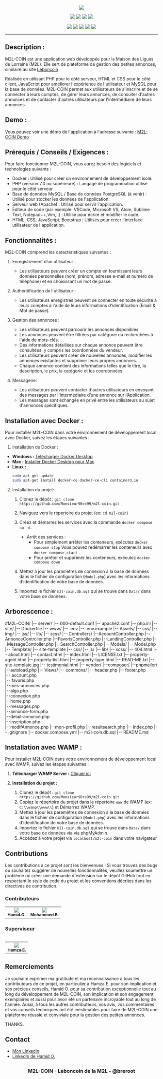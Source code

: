 
<p align="center">
  <img src="https://breroot.fr/projects/m2l-coin/logo.png">
</p>

<p align="center">
  <img src="https://img.shields.io/badge/Version-1.2.4-blue?style=for-the-badge">
  <img src="https://img.shields.io/github/stars/Monsieur9Bre99/m2l-coin?style=for-the-badge">
  <img src="https://img.shields.io/github/issues/Monsieur9Bre99/m2l-coin?color=rouge&style=for-the-badge">
  <img src="https://img.shields.io/github/forks/Monsieur9Bre99/m2l-coin?color=sarcelle&style=for-the-badge">
</p>

<p align="center">
  <img src="https://img.shields.io/badge/Auteur-breroot-bleu?style=flat-square">
  <img src="https://img.shields.io/badge/Open%20Source-Oui-darkgreen?style=flat-square">
  <img src="https://img.shields.io/badge/Maintenu-Oui-lightblue?style=flat-square">
  <img src="https://img.shields.io/badge/Ecrit%20en-PHP-darkcyan?style=flat-square">
  <img src="https://hits.seeyoufarm.com/api/count/incr/badge.svg?url=https%3A%2F%2Fgithub.com%2Fbreroot%2Fm2L-coin&title=Visitors&edge_flat=false"/>
</p>

<hr>

## Description :

M2L-COIN est une application web développée pour la Maison des Ligues de Lorraine (M2L). Elle sert de plateforme de gestion des petites annonces, similaire au site [Leboncoin](https://www.leboncoin.fr/)

Réalisée en utilisant PHP pour le côté serveur, HTML et CSS pour le côté client, JavaScript pour améliorer l'expérience de l'utilisateur et MySQL pour la base de données. M2L-COIN permet aux utilisateurs de s'inscrire et de se connecter à leurs comptes, de gérer leurs annonces, de consulter d'autres annonces et de contacter d'autres utilisateurs par l'intermédiaire de leurs annonces.

## Demo :

Vous pouvez voir une démo de l'application à l'adresse suivante : [M2L-COIN Demo](https://breroot.fr/projects/m2l-coin/)

## Prérequis / Conseils / Exigences :

Pour faire fonctionner M2L-COIN, vous aurez besoin des logiciels et technologies suivants :

- Docker : Utilisé pour créer un environnement de développement isolé.
- PHP (version 7.0 ou supérieure) : Langage de programmation utilisé pour le côté serveur.
- Base de données MySQL / Base de données PostgreSQL (à venir) : Utilisé pour stocker les données de l'application.
- Serveur web (Apache) : Utilisé pour servir l'application.
- Éditeur de code (par exemple: VSCode, Microsoft VS, Atom, Sublime Text, Notepad++,Vim,..) : Utilisé pour écrire et modifier le code.
- HTML, CSS, JavaScript, Bootstrap : Utilisés pour créer l'interface utilisateur de l'application.

## Fonctionnalités :

M2L-COIN comprend les caractéristiques suivantes :

1. Enregistrement d’un utilisateur :
   - Les utilisateurs peuvent créer un compte en fournissant leurs données personnelles (nom, prénom, adresse e-mail et numéro de téléphone) et en choisissant un mot de passe.

2. Authentification de l'utilisateur :
   - Les utilisateurs enregistrés peuvent se connecter en toute sécurité à leurs comptes à l'aide de leurs informations d'identification (Email & Mot de passe).

3. Gestion des annonces :
   - Les utilisateurs peuvent parcourir les annonces disponibles.
   - Les annonces peuvent être filtrées par catégorie ou recherchées à l'aide de mots-clés.
   - Des informations détaillées sur chaque annonce peuvent être consultées, y compris les coordonnées du vendeur.
   - Les utilisateurs peuvent créer de nouvelles annonces, modifier les annonces existantes et supprimer leurs propres annonces.
   - Chaque annonce contient des informations telles que le titre, la description, le prix, la catégorie et les coordonnées.

4. Messagerie:
   - Les utilisateurs peuvent contacter d'autres utilisateurs en envoyant des messages par l'intermédiaire d’une annonce sur l’Application.
   - Les messages sont échangés en privé entre les utilisateurs au sujet d'annonces spécifiques.

## Installation avec Docker :

Pour installer M2L-COIN dans votre environnement de développement local avec Docker, suivez les étapes suivantes :

1. Installation de Docker :
- **Windows :** [Télécharger Docker Desktop](https://desktop.docker.com/win/main/amd64/Docker%20Desktop%20Installer.exe)
- **Mac :** [Installer Docker Desktop pour Mac](https://docs.docker.com/desktop/install/mac-install/)
- **Linux :**
  ```bash
  sudo apt-get update
  sudo apt-get install docker-ce docker-ce-cli containerd.io
     ```

2. Installation du projet:
   1. Clonez le dépôt : `git clone https://github.com/Monsieur9Bre99/m2l-coin.git`
   2. Naviguez vers le répertoire du projet (ex: `cd m2l-coin`)
   3. Créez et démarrez les services avec la commande `docker compose up -d`.
        - Arrêt des services :  
            - Pour simplement arrêter les conteneurs, exécutez `docker compose stop` Vous pouvez redémarrer les conteneurs avec `docker compose start` .
            - Pour arrêter et supprimer les conteneurs, exécutez `docker compose down`

   4. Mettez à jour les paramètres de connexion à la base de données dans le fichier de configuration (`Model.php`) avec les informations d'identification de votre base de données.
   5. Importez le fichier `m2l-coin.db.sql` qui se trouve dans `Data/` dans votre base de données.

## Arborescence : 

#M2L-COIN/
|-- server/
    |-- 000-default.conf
    |-- apache2.conf
    |-- php.ini
|-- site/
    |-- Dockerfile
|-- www/
    |-- .env
    |-- .env.example
    |-- Assets/
        |-- css/
        |-- img/
        |-- jss/
        |-- lib/
        |-- scss/
    |-- Controllers/
        |--AccountController.php
        |--AnnonceController.php
        |--FavorisController.php
        |--LandingController.php
        |--MessageController.php
        |--SearchController.php
    |-- Models/
        |-- Model.php
    |-- Template/
        |-- site-template
            |-- css/
            |-- js/
            |-- lib/
            |-- scss/
                |-- 404.html
                |-- about.html
                |-- contact.html
                |-- index.html
                |-- LICENSE.txt
                |-- property-agent.html
                |-- property-list.html
                |-- property-type.html
                |-- READ-ME.txt
                |-- site-template.jpg
                |-- testimonial.html
    |-- vendor/
        |--composer/
        |--phpmailer/
        |--autoload.php
    |-- Views/
        |-- commons/
            |-- header.php
            |-- footer.php  
        |-- account.php         
        |-- favoris.php      
        |--mes-annonces.php  
        |--algo.php          
        |--connexion.php      
        |--home.php         
        |--messages.php      
        |--annonce-form.php  
        |--detail-annonce.php  
        |--inscription.php  
        |--modifAnnonce.php
        |--mon-profil.php
        |--resultsearch.php
    |-- Index.php
    |-- .gitignore
    |-- docker.compose.yml
    |-- m2l-coin.db.sql
    |-- README.md
    
## Installation avec WAMP :

Pour installer M2L-COIN dans votre environnement de développement local avec WAMP, suivez les étapes suivantes :

 1. **Télécharger WAMP Server :**   [Cliquer ici](https://www.wampserver.com/)

2. **Installation du projet :**
   1. Clonez le dépôt : `git clone https://github.com/Monsieur9Bre99/m2l-coin.git`
   2. Copiez le répertoire du projet dans le répertoire `www` de WAMP (ex: `C:\\wamp\\www\\`) et Démarrez WAMP.
   3. Mettez à jour les paramètres de connexion à la base de données dans le fichier de configuration (`Model.php`) avec les informations d'identification de votre base de données.
   4. Importez le fichier `m2l-coin.db.sql` qui se trouve dans `Data/` dans votre base de données via via phpMyAdmin.
   5. Accédez à votre projet via `localhost/m2l-coin` dans votre navigateur

## Contributions

Les contributions à ce projet sont les bienvenues ! Si vous trouvez des bugs ou souhaitez suggérer de nouvelles fonctionnalités, veuillez soumettre un problème ou créer une demande d'extension sur le dépôt GitHub tout en respectant le style de code du projet et les conventions décrites dans les directives de contribution.

### Contributeurs

<table>
  <tr align="center">
    <td>
        <a href="https://github.com/hamidadj13">
        <img src="https://avatars.githubusercontent.com/u/79259452?s=100" />
        <br/>
        <sub><b>Hamid O.</b></sub></a>
    </td>
    <td>
        <a href="https://github.com/herrduden">
        <img src="https://avatars.githubusercontent.com/u/78962948?s=100" />
        <br/>
        <sub><b>Mohammed B.</b></sub></a>
    </td>
<table>

### Superviseur

<table>
  <tr align="center">
    <td>
        <a href="https://github.com/ESSAMAMI">
        <img src="https://avatars.githubusercontent.com/u/29731343?s=100" />
        <br/>
        <sub><b>Hamza E.</b></sub></a>
    </td>
 </tr>
<table>

## Remerciements

Je souhaite exprimer ma gratitude et ma reconnaissance à tous les contributeurs de ce projet, en particulier à Hamza E. pour son implication et ses précieux conseils, Hamid O. pour sa contribution exceptionnelle tout au long du développement de M2L-COIN, son implication et son engagement exemplaires et aussi pour avoir été un partenaire incroyable tout au long de l'année. Aussi, à tous les autres contributeurs, vos avis, vos commentaires et vos conseils techniques ont été inestimables pour faire de M2L-COIN une plateforme réussie et conviviale pour la gestion des petites annonces.

THANKS.

## Contact

- [Mon LinkedIn](https://fr.linkedin.com/in/bre-sanctifi%C3%A9-36b3a822b)
- [LinkedIn de Hamid O.](https://www.linkedin.com/in/hamid-oketokoun-114090237/)

##

<h3><p align="center">M2L-COIN - Leboncoin de la M2L - @breroot</p></h3>
